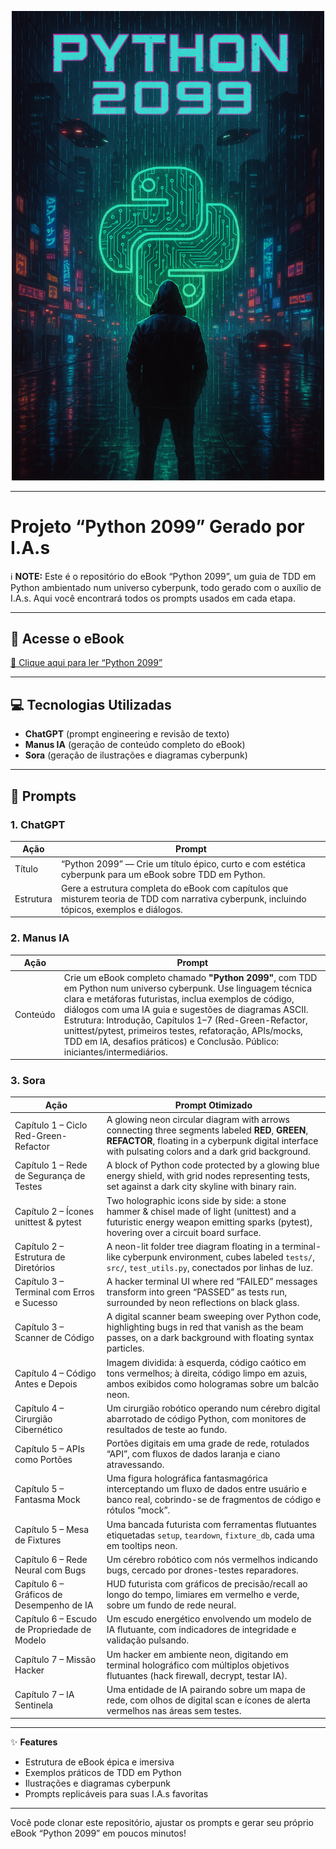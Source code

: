 <p align="center">
    <img width="500" src="/Imagens/Capa - ebook.png">
</p>

---

# Projeto “Python 2099” Gerado por I.A.s

ℹ️ **NOTE:** Este é o repositório do eBook “Python 2099”, um guia de TDD em Python ambientado num universo cyberpunk, todo gerado com o auxílio de I.A.s. Aqui você encontrará todos os prompts usados em cada etapa.

---

## 📕 Acesse o eBook  
[📖 Clique aqui para ler “Python 2099”](#)  

---

## 💻 Tecnologias Utilizadas  
- **ChatGPT** (prompt engineering e revisão de texto)  
- **Manus IA** (geração de conteúdo completo do eBook)  
- **Sora** (geração de ilustrações e diagramas cyberpunk)  

---

## 🧠 Prompts

### 1. ChatGPT  
| Ação      | Prompt                                                                                                                               |
|-----------|---------------------------------------------------------------------------------------------------------------------------------------|
| Título    | “Python 2099” — Crie um título épico, curto e com estética cyberpunk para um eBook sobre TDD em Python.                               |
| Estrutura | Gere a estrutura completa do eBook com capítulos que misturem teoria de TDD com narrativa cyberpunk, incluindo tópicos, exemplos e diálogos. |

### 2. Manus IA  
| Ação      | Prompt                                                                                                                                                                                                                                                                                                                                                                                                                       |
|-----------|-----------------------------------------------------------------------------------------------------------------------------------------------------------------------------------------------------------------------------------------------------------------------------------------------------------------------------------------------------------------------------------------------------------------------------|
| Conteúdo  | Crie um eBook completo chamado **"Python 2099"**, com TDD em Python num universo cyberpunk. Use linguagem técnica clara e metáforas futuristas, inclua exemplos de código, diálogos com uma IA guia e sugestões de diagramas ASCII. Estrutura: Introdução, Capítulos 1–7 (Red-Green-Refactor, unittest/pytest, primeiros testes, refatoração, APIs/mocks, TDD em IA, desafios práticos) e Conclusão. Público: iniciantes/intermediários. |

### 3. Sora  
| Ação                                             | Prompt Otimizado                                                                                                                                                                                                                                                                                                                                                                                                                                                                                                                                                                |
|--------------------------------------------------|-------------------------------------------------------------------------------------------------------------------------------------------------------------------------------------------------------------------------------------------------------------------------------------------------------------------------------------------------------------------------------------------------------------------------------------------------------------------------------------------------------------------------------------------------------------------------------------------------------------------------|
| Capítulo 1 – Ciclo Red-Green-Refactor             | A glowing neon circular diagram with arrows connecting three segments labeled **RED**, **GREEN**, **REFACTOR**, floating in a cyberpunk digital interface with pulsating colors and a dark grid background.                                                                                                                                                                                                                                                                                                                                                                         |
| Capítulo 1 – Rede de Segurança de Testes         | A block of Python code protected by a glowing blue energy shield, with grid nodes representing tests, set against a dark city skyline with binary rain.                                                                                                                                                                                                                                                                                                                                                                                                                            |
| Capítulo 2 – Ícones unittest & pytest             | Two holographic icons side by side: a stone hammer & chisel made of light (unittest) and a futuristic energy weapon emitting sparks (pytest), hovering over a circuit board surface.                                                                                                                                                                                                                                                                                                                                                                                                 |
| Capítulo 2 – Estrutura de Diretórios             | A neon-lit folder tree diagram floating in a terminal-like cyberpunk environment, cubes labeled `tests/`, `src/`, `test_utils.py`, conectados por linhas de luz.                                                                                                                                                                                                                                                                                                                                                                                                                  |
| Capítulo 3 – Terminal com Erros e Sucesso        | A hacker terminal UI where red “FAILED” messages transform into green “PASSED” as tests run, surrounded by neon reflections on black glass.                                                                                                                                                                                                                                                                                                                                                                                                                                       |
| Capítulo 3 – Scanner de Código                   | A digital scanner beam sweeping over Python code, highlighting bugs in red that vanish as the beam passes, on a dark background with floating syntax particles.                                                                                                                                                                                                                                                                                                                                                                                                                  |
| Capítulo 4 – Código Antes e Depois               | Imagem dividida: à esquerda, código caótico em tons vermelhos; à direita, código limpo em azuis, ambos exibidos como hologramas sobre um balcão neon.                                                                                                                                                                                                                                                                                                                                                                                                                            |
| Capítulo 4 – Cirurgião Cibernético               | Um cirurgião robótico operando num cérebro digital abarrotado de código Python, com monitores de resultados de teste ao fundo.                                                                                                                                                                                                                                                                                                                                                                                                                                                |
| Capítulo 5 – APIs como Portões                   | Portões digitais em uma grade de rede, rotulados “API”, com fluxos de dados laranja e ciano atravessando.                                                                                                                                                                                                                                                                                                                                                                                                                                                                      |
| Capítulo 5 – Fantasma Mock                        | Uma figura holográfica fantasmagórica interceptando um fluxo de dados entre usuário e banco real, cobrindo-se de fragmentos de código e rótulos “mock”.                                                                                                                                                                                                                                                                                                                                                                                                                        |
| Capítulo 5 – Mesa de Fixtures                     | Uma bancada futurista com ferramentas flutuantes etiquetadas `setup`, `teardown`, `fixture_db`, cada uma em tooltips neon.                                                                                                                                                                                                                                                                                                                                                                                                                                                      |
| Capítulo 6 – Rede Neural com Bugs                | Um cérebro robótico com nós vermelhos indicando bugs, cercado por drones-testes reparadores.                                                                                                                                                                                                                                                                                                                                                                                                                                                                                  |
| Capítulo 6 – Gráficos de Desempenho de IA         | HUD futurista com gráficos de precisão/recall ao longo do tempo, limiares em vermelho e verde, sobre um fundo de rede neural.                                                                                                                                                                                                                                                                                                                                                                                                                                                   |
| Capítulo 6 – Escudo de Propriedade de Modelo      | Um escudo energético envolvendo um modelo de IA flutuante, com indicadores de integridade e validação pulsando.                                                                                                                                                                                                                                                                                                                                                                                                                                                                 |
| Capítulo 7 – Missão Hacker                        | Um hacker em ambiente neon, digitando em terminal holográfico com múltiplos objetivos flutuantes (hack firewall, decrypt, testar IA).                                                                                                                                                                                                                                                                                                                                                                                                                                             |
| Capítulo 7 – IA Sentinela                         | Uma entidade de IA pairando sobre um mapa de rede, com olhos de digital scan e ícones de alerta vermelhos nas áreas sem testes.                                                                                                                                                                                                                                                                                                                                                                                                                                                 |

---

✨ **Features**  
- Estrutura de eBook épica e imersiva  
- Exemplos práticos de TDD em Python  
- Ilustrações e diagramas cyberpunk  
- Prompts replicáveis para suas I.A.s favoritas  

---

Você pode clonar este repositório, ajustar os prompts e gerar seu próprio eBook “Python 2099” em poucos minutos!  

